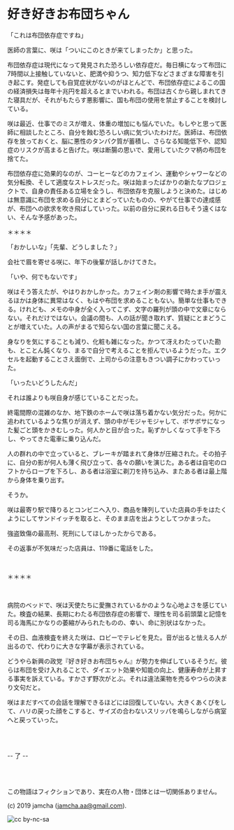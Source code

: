 

# 好き好きお布団ちゃん

「これは布団依存症ですね」

医師の言葉に、咲は「ついにこのときが来てしまったか」と思った。

布団依存症は現代になって発見された恐ろしい依存症だ。毎日横になって布団に7時間以上接触していないと、肥満や抑うつ、知力低下などさまざまな障害を引き起こす。発症しても自覚症状がないのがほとんどで、布団依存症によるこの国の経済損失は毎年十兆円を超えるとまでいわれる。布団は古くから親しまれてきた寝具だが、それがもたらす悪影響に、国も布団の使用を禁止することを検討している。

咲は最近、仕事でのミスが増え、体重の増加にも悩んでいた。もしやと思って医師に相談したところ、自分を蝕む恐ろしい病に気づいたわけだ。医師は、布団依存を放っておくと、脳に悪性のタンパク質が蓄積し、さらなる知能低下や、認知症のリスクが高まると告げた。咲は断腸の思いで、愛用していたクマ柄の布団を捨てた。

布団依存症に効果的なのが、コーヒーなどのカフェイン、運動やシャワーなどの気分転換、そして適度なストレスだった。咲は始まったばかりの新たなプロジェクトで、自身の責任ある立場を全うし、布団依存を克服しようと決めた。はじめは無意識に布団を求める自分にとまどっていたものの、やがて仕事での達成感が、布団への欲求を吹き飛ばしていった。以前の自分に戻れる日もそう遠くはない、そんな予感があった。

＊＊＊＊

「おかしいな」「先輩、どうしました？」

会社で眉を寄せる咲に、年下の後輩が話しかけてきた。

「いや、何でもないです」

咲はそう答えたが、やはりおかしかった。カフェイン剤の影響で時たま手が震えるほかは身体に異常はなく、もはや布団を求めることもない。簡単な仕事もできる。けれども、メモの中身が全く入ってこず、文字の羅列が頭の中で文章にならない。それだけではない。会議の間も、人の話が聞き取れず、質疑にとまどうことが増えていた。人の声がまるで知らない国の言葉に聞こえる。

身なりを気にすることも減り、化粧も雑になった。かつて冴えわたっていた勘も、とことん鈍くなり、まるで自分で考えることを拒んでいるようだった。エクセルを起動することさえ面倒で、上司からの注意もきつい調子にかわっていった。

「いったいどうしたんだ」

それは誰よりも咲自身が感じていることだった。

終電間際の混雑のなか、地下鉄のホームで咲は落ち着かない気分だった。何かに追われているような焦りが消えず、頭の中がモジャモジャして、ボサボサになった髪ごと頭をかきむしった。何人かと目が合った。恥ずかしくなって手を下ろし、やってきた電車に乗り込んだ。

人の群れの中で立っていると、ブレーキが踏まれて身体が圧縮された。その拍子に、自分の影が何人も薄く飛び立って、各々の願いを演じた。ある者は自宅のロフトからロープを下ろし、ある者は浴室に剃刀を持ち込み、またある者は最上階から身体を乗り出す。

そうか。

咲は最寄り駅で降りるとコンビニへ入り、商品を陳列していた店員の手をはたくようにしてサンドイッチを取ると、そのまま店を出ようとしてつかまった。

強盗致傷の最高刑、死刑にしてほしかったからである。

その返事が不気味だった店員は、119番に電話をした。

<br>

＊＊＊＊

<br>

病院のベッドで、咲は天使たちに愛撫されているかのような心地よさを感じていた。検査の結果、長期にわたる布団依存症の影響で、理性を司る前頭葉と記憶を司る海馬にかなりの萎縮がみられたものの、幸い、命に別状はなかった。

その日、血液検査を終えた咲は、ロビーでテレビを見た。音が出ると怯える人が出るので、代わりに大きな字幕が表示されている。

どうやら新興の政党『好き好きお布団ちゃん』が勢力を伸ばしているそうだ。彼らは布団を受け入れることで、ダイエット効果や知能の向上、健康寿命が上昇する事実を訴えている。すかさず野次がとぶ。それは違法薬物を売るやつらの決まり文句だと。

咲はまだすべての会話を理解できるほどには回復していない。大きくあくびをして、ハリの戻った顔をこすると、サイズの合わないスリッパを鳴らしながら病室へと戻っていった。

<br>
<br>

-- 了 --

<br>
<br>

この物語はフィクションであり、実在の人物・団体とは一切関係ありません。  

(c) 2019 jamcha (jamcha.aa@gmail.com).  

![cc by-nc-sa](https://i.creativecommons.org/l/by-nc-sa/4.0/88x31.png)  

